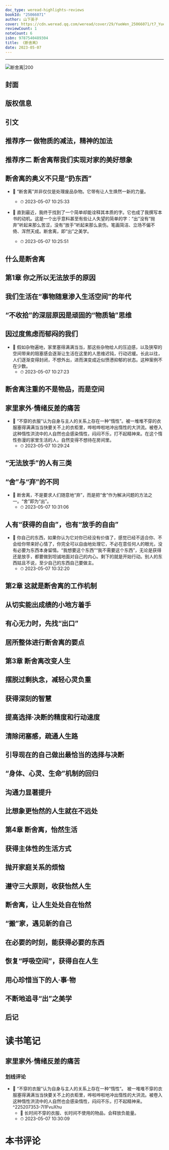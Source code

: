 ```yaml
---
doc_type: weread-highlights-reviews
bookId: "25066071"
author: 山下英子
cover: https://cdn.weread.qq.com/weread/cover/29/YueWen_25066071/t7_YueWen_25066071.jpg
reviewCount: 1
noteCount: 6
isbn: 9787540489304
title: 《断舍离》
date: 2023-05-07
---
```


---

![ 断舍离|200](https://cdn.weread.qq.com/weread/cover/29/YueWen_25066071/t7_YueWen_25066071.jpg)


## 封面

## 版权信息

## 引文

## 推荐序一 做物质的减法，精神的加法

## 推荐序二 断舍离帮我们实现对家的美好想象

## 断舍离的奥义不只是“扔东西”


- 📌 “断舍离”并非仅仅是处理废品杂物。它带有让人生焕然一新的力量。 
    - ⏱ 2023-05-07 10:25:33 

- 📌 直到最近，我终于找到了一个简单却能诠释其本质的字。它也成了我撰写本书的动机。这是一个出乎意料甚至有些让人失望的简单的字：“出”没有“抛弃”听起来那么苦涩，没有“放手”听起来那么哀伤。笔画简洁、立场不偏不倚、浑然天成。断舍离，即“出”之美学。 
    - ⏱ 2023-05-07 10:25:51 
## 什么是断舍离

## 第1章 你之所以无法放手的原因

## 我们生活在“事物随意渗入生活空间”的年代

## “不收拾”的深层原因是顽固的“物质轴”思维

## 因过度焦虑而郁闷的我们


- 📌 假如杂物遍地，家里塞得满满当当，那这些杂物给人的压迫感，以及狭窄的空间带来的阻塞感会逐渐让生活在这里的人思维迟钝，行动迟缓。长此以往，人们逐渐变得封闭，不想外出，进而演变成近似愤懑抑郁的状态。这种案例不在少数。 
    - ⏱ 2023-05-07 10:27:23 
## 断舍离注重的不是物品，而是空间

## 家里家外·情绪反差的痛苦


- 📌 “不穿的衣服”认为自身与主人的关系上存在一种“惰性”。被一堆堆不穿的衣服塞得满满当当快要关不上的衣柜里，哗啦哗啦地冲出惰性的大洪流。被卷入这种惰性洪流中的人自然也会感染惰性，闷闷不乐，打不起精神来。在这个惰性弥漫的家里生活的人，自然变得不想待在房间里。 
    - ⏱ 2023-05-07 10:29:24 
## “无法放手”的人有三类

## “舍”与“弃”的不同


- 📌 断舍离，不是要求人们随意地“弃”，而是把“舍”作为解决问题的方法之一。“舍”即为“出”。 
    - ⏱ 2023-05-07 10:31:06 
## 人有“获得的自由”，也有“放手的自由”


- 📌 你自己的东西，如果你认为它对你已经没有价值了，感觉已经不适合你、不会给你带来好心情了，你完全可以自由地处理它，不必在意任何人的眼光，没有必要为东西本身留情。“我想要这个东西”“我不需要这个东西”，无论是获得还是放手，都要做到坦诚地面对自己的内心。剩下的就是开始行动。别人的东西姑且不说，至少自己的东西自己要做主。 
    - ⏱ 2023-05-07 10:32:20 
## 第2章 这就是断舍离的工作机制

## 从切实能出成绩的小地方着手

## 有心无力时，先找“出口”

## 居所整体进行断舍离的要点

## 第3章 断舍离改变人生

## 摆脱过剩执念，减轻心灵负重

## 获得深刻的智慧

## 提高选择·决断的精度和行动速度

## 清除闭塞感，疏通人生路

## 引导现在的自己做出最恰当的选择与决断

## “身体、心灵、生命”机制的回归

## 沟通力显著提升

## 比想象更怡然的人生就在不远处

## 第4章 断舍离，怡然生活

## 获得主体性的生活方式

## 抛开家庭关系的烦恼

## 遵守三大原则，收获怡然人生

## 断舍离，让人生处处自在怡然

## “搬”家，遇见新的自己

## 在必要的时刻，能获得必要的东西

## 恢复“呼吸空间”，获得自在人生

## 用心珍惜当下的人·事·物

## 不断地追寻“出”之美学

## 后记


# 读书笔记

## 家里家外·情绪反差的痛苦

### 划线评论
- 📌 “不穿的衣服”认为自身与主人的关系上存在一种“惰性”。
被一堆堆不穿的衣服塞得满满当当快要关不上的衣柜里，哗啦哗啦地冲出惰性的大洪流。被卷入这种惰性洪流中的人自然也会感染惰性，闷闷不乐，打不起精神来。  ^225207353-7I1FvuXhu
    - 💭 长时间不穿的衣服、长时间不使用的物品，会释放负能量。
    - ⏱ 2023-05-07 10:30:09
   

# 本书评论
